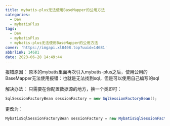 ```yaml
---
title: mybatis-plus无法使用BaseMapper的公用方法
categories:
  - Dev
  - mybatisPlus
tags:
  - Dev
  - mybatisPlus
  - mybatis-plus无法使用BaseMapper的公用方法
cover: 'https://imgapi.xl0408.top?uuid=14681'
abbrlink: 14681
date: 2023-06-28 14:49:44
---
```


报错原因：
原本的mybatis里面再次引入mybatis-plus之后，使用公用的BaseMapper无法使用报错：也就是无法找到sql，但是可以使用自己编写的sql

解决办法：
只需要在你配置数据源的地方，换一个类即可：

```java
SqlSessionFactoryBean sessionFactory = new SqlSessionFactoryBean();
```

更改为：


```java
MybatisSqlSessionFactoryBean sessionFactory = new MybatisSqlSessionFactoryBean();
```

